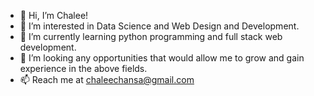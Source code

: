 - 👋 Hi, I’m Chalee!
- 👀 I’m interested in Data Science and Web Design and Development. 
- 🌱 I’m currently learning python programming and full stack web development. 
- 💞️ I’m looking any opportunities that would allow me to grow and gain experience in the above fields.  
- 📫 Reach me at chaleechansa@gmail.com

<!---
ChaleeCh/ChaleeCh is a ✨ special ✨ repository because its `README.md` (this file) appears on your GitHub profile.
You can click the Preview link to take a look at your changes.
--->
